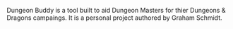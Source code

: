 Dungeon Buddy is a tool built to aid Dungeon Masters for thier Dungeons & Dragons campaings. It is a personal project authored by Graham Schmidt.
